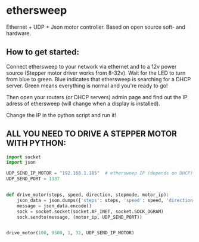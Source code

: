 # ethersweep
Ethernet + UDP + Json motor controller. Based on open source soft- and hardware.


## How to get started:
Connect ethersweep to your network via ethernet and to a 12v power source (Stepper motor driver works from 8-32v). 
Wait for the LED to turn from blue to green. Blue indicates that ethersweep is searching for a DHCP server. Green means everything is normal and you're ready to go!

Then open your routers (or DHCP servers) admin page and find out the IP adress of ethersweep (will change when a display is installed). 

Change the IP in the python script and run it!


## ALL YOU NEED TO DRIVE A STEPPER MOTOR WITH PYTHON:

```python
import socket
import json

UDP_SEND_IP_MOTOR = "192.168.1.185"  # ethersweep IP (depends on DHCP)
UDP_SEND_PORT = 1337


def drive_motor(steps, speed, direction, stepmode, motor_ip):
    json_data = json.dumps({'steps': steps, 'speed': speed, 'direction': direction, 'stepmode': stepmode})
    message = json_data.encode()
    sock = socket.socket(socket.AF_INET, socket.SOCK_DGRAM)
    sock.sendto(message, (motor_ip, UDP_SEND_PORT))


drive_motor(100, 9500, 1, 32, UDP_SEND_IP_MOTOR)
```

